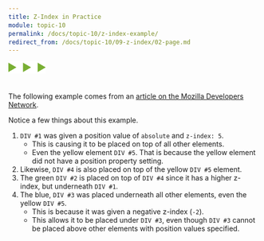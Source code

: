 ```yaml
---
title: Z-Index in Practice
module: topic-10
permalink: /docs/topic-10/z-index-example/
redirect_from: /docs/topic-10/09-z-index/02-page.md
---
```


<img src="./../../../img/arrow-divider.svg" style="width: 75px; border: none; margin: 0px 0 20px 0" />

The following example comes from an [article on the Mozilla Developers Network](https://developer.mozilla.org/en-US/docs/Web/CSS/CSS_Positioning/Understanding_z_index/Adding_z-index).

Notice a few things about this example.

1. `DIV #1` was given a position value of `absolute` and `z-index: 5`.
    - This is causing it to be placed on top of all other elements.
    - Even the yellow element `DIV #5`. That is because the yellow element did not have a position property setting.
4. Likewise, `DIV #4` is also placed on top of the yellow `DIV #5` element.
5. The green `DIV #2` is placed on top of `DIV #4` since it has a higher z-index, but underneath `DIV #1`.
6. The blue, `DIV #3` was placed underneath all other elements, even the yellow `DIV #5`.
    - This is because it was given a negative z-index (`-2`).
    - This allows it to be placed under `DIV #3`, even though `DIV #3` cannot be placed above other elements with position values specified.

<div class="codepen-embed">
  <p data-height="600" data-theme-id="30567" data-slug-hash="qVRGZE" data-default-tab="css,result" data-user="Media-Ed-Online" data-embed-version="2" data-pen-title="[Topic-09]  Z-Index" class="codepen"></p>
</div>

